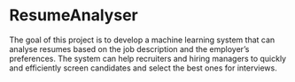 # ResumeAnalyser
The goal of this project is to develop a machine learning system that can analyse resumes based on the job description and the employer’s preferences. The system can help recruiters and hiring managers to quickly and efficiently screen candidates and select the best ones for interviews.
